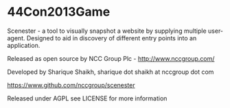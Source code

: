 44Con2013Game
=============

Scenester - a tool to visually snapshot a website by supplying multiple user-agent. Designed to aid in discovery of different entry points into an application. 

Released as open source by NCC Group Plc - http://www.nccgroup.com/

Developed by Sharique Shaikh, sharique dot shaikh at nccgroup dot com

https://www.github.com/nccgroup/scenester

Released under AGPL see LICENSE for more information
